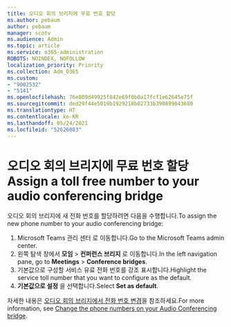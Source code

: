 ```yaml
---
title: 오디오 회의 브리지에 무료 번호 할당
ms.author: pebaum
author: pebaum
manager: scotv
ms.audience: Admin
ms.topic: article
ms.service: o365-administration
ROBOTS: NOINDEX, NOFOLLOW
localization_priority: Priority
ms.collection: Adm_O365
ms.custom:
- "9002532"
- "5141"
ms.openlocfilehash: 76e809d49925f842e69f0b0a17fcf1e62645e75f
ms.sourcegitcommit: ded29f44e5019b1929218b02733b390899843680
ms.translationtype: HT
ms.contentlocale: ko-KR
ms.lasthandoff: 05/24/2021
ms.locfileid: "52626083"
---
```

# <a name="assign-a-toll-free-number-to-your-audio-conferencing-bridge"></a><span data-ttu-id="3e959-102">오디오 회의 브리지에 무료 번호 할당</span><span class="sxs-lookup"><span data-stu-id="3e959-102">Assign a toll free number to your audio conferencing bridge</span></span>

<span data-ttu-id="3e959-103">오디오 회의 브리지에 새 전화 번호를 할당하려면 다음을 수행합니다.</span><span class="sxs-lookup"><span data-stu-id="3e959-103">To assign the new phone number to your audio conferencing bridge:</span></span>

1. <span data-ttu-id="3e959-104">Microsoft Teams 관리 센터 로 이동합니다.</span><span class="sxs-lookup"><span data-stu-id="3e959-104">Go to the Microsoft Teams admin center.</span></span>
1. <span data-ttu-id="3e959-105">왼쪽 탐색 창에서 **모임** > **컨퍼런스 브리지** 로 이동합니다.</span><span class="sxs-lookup"><span data-stu-id="3e959-105">In the left navigation pane, go to **Meetings** > **Conference bridges**.</span></span>
1. <span data-ttu-id="3e959-106">기본값으로 구성할 서비스 유료 전화 번호를 강조 표시합니다.</span><span class="sxs-lookup"><span data-stu-id="3e959-106">Highlight the service toll number that you want to configure as the default.</span></span>
1. <span data-ttu-id="3e959-107">**기본값으로 설정** 을 선택합니다.</span><span class="sxs-lookup"><span data-stu-id="3e959-107">Select **Set as default**.</span></span>

<span data-ttu-id="3e959-108">자세한 내용은 [오디오 회의 브리지에서 전화 번호 변경](/MicrosoftTeams/change-the-phone-numbers-on-your-audio-conferencing-bridge)을 참조하세요.</span><span class="sxs-lookup"><span data-stu-id="3e959-108">For more information, see [Change the phone numbers on your Audio Conferencing bridge](/MicrosoftTeams/change-the-phone-numbers-on-your-audio-conferencing-bridge).</span></span>
